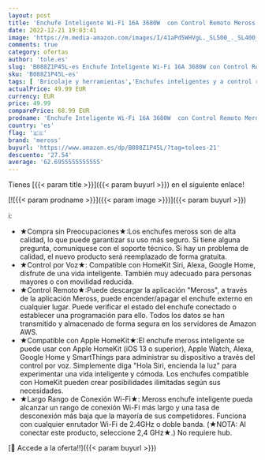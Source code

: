 ```yaml
---
layout: post
title: 'Enchufe Inteligente Wi-Fi 16A 3680W  con Control Remoto Meross app  Compatible con Apple HomeKit Siri  Alexa  Google Assistant y SmartThings  Wi-Fi Smart Plug  Modelo MSS210HK. Paquete de 4'
date: 2022-12-21 19:03:41
image: 'https://m.media-amazon.com/images/I/41aPd5WHVgL._SL500_._SL400_.jpg'
comments: true
category: ofertas
author: 'tole.es'
slug: 'B088Z1P45L-es Enchufe Inteligente Wi-Fi 16A 3680W con Control Remoto...'
sku: 'B088Z1P45L-es'
tags: [ 'Bricolaje y herramientas','Enchufes inteligentes y a control remoto','Enchufes y accesorios','Instalación eléctrica','apple','meross','🇪🇸', ]
actualPrice: 49.99 EUR
currency: EUR
price: 49.99
comparePrice: 68.99 EUR
prodname: 'Enchufe Inteligente Wi-Fi 16A 3680W  con Control Remoto Meross app  Compatible con Apple HomeKit Siri  Alexa  Google Assistant y SmartThings  Wi-Fi Smart Plug  Modelo MSS210HK. Paquete de 4'
country: 'es'
flag: '🇪🇸'
brand: 'meross'
buyurl: 'https://www.amazon.es/dp/B088Z1P45L/?tag=tolees-21'
descuento: '27.54'
average: '62.6955555555555'
---
```


Tienes [{{< param title >}}]({{< param buyurl >}}) en el siguiente enlace!

[![{{< param prodname >}}]({{< param image >}})]({{< param buyurl >}})

ℹ️:

- ★Compra sin Preocupaciones★:Los enchufes meross son de alta calidad, lo que puede garantizar su uso más seguro. Si tiene alguna pregunta, comuníquese con el soporte técnico. Si hay un problema de calidad, el nuevo producto será reemplazado de forma gratuita.
- ★Control por Voz★: Compatible con HomeKit Siri, Alexa, Google Home, disfrute de una vida inteligente. También muy adecuado para personas mayores o con movilidad reducida.
- ★Control Remoto★:Puede descargar la aplicación "Meross", a través de la aplicación Meross, puede encender/apagar el enchufe externo en cualquier lugar. Puede verificar el estado del enchufe conectado o establecer una programación para ello. Todos los datos se han transmitido y almacenado de forma segura en los servidores de Amazon AWS.
- ★Compatible con Apple HomeKit★:El enchufe meross inteligente se puede usar con Apple HomeKit (iOS 13 o superior), Apple Watch, Alexa, Google Home y SmartThings para administrar su dispositivo a través del control por voz. Simplemente diga "Hola Siri, encienda la luz" para experimentar una vida inteligente y cómoda. Los enchufes compatible con HomeKit pueden crear posibilidades ilimitadas según sus necesidades.
- ★Largo Rango de Conexión Wi-Fi★: Meross enchufe inteligente pueda alcanzar un rango de conexión Wi-Fi más largo y una tasa de desconexión más baja que la mayoría de sus competidores. Funciona con cualquier enrutador Wi-Fi de 2.4GHz o doble banda. (★NOTA: Al conectar este producto, seleccione 2,4 GHz★.) No requiere hub.

[🛒 Accede a la oferta!!]({{< param buyurl >}})
